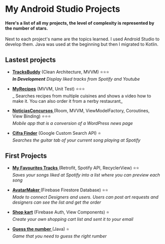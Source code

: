 # My Android Studio Projects

#### Here's a list of all my projects, the level of complexity is represented by the number of stars. 
Next to each project's name are the topics learned. I used Android Studio to develop them. Java was used at the beginning but then I migrated to Kotlin.

## Lastest projects

- [**TracksBuddy**](https://github.com/Dannestulla/tracksbuddy) (Clean Architecture, MVVM) ⭐⭐⭐</br>
_**In Development** Display liked tracks from Spotify and Youtube_

- [**MyRecipes**](https://github.com/Dannestulla/AndroidStudioProjects/tree/main/MinhasReceitas) (MVVM, Unit Test) ⭐⭐⭐</br>
_ Searches recipes from multiple cuisines and shows a video how to make it. You can also order it from a nerby restaurant_

- **[NoticiasConcursos ](https://github.com/Dannestulla/AndroidStudioProjects/tree/main/NoticiasConcursos/app/src/main/java/com/example/noticiasconcursos)**(Room, MVVM, ViewModelFactory, Coroutines, View Binding)  ⭐⭐⭐</br>
_Mobile app that is a conversion of a WordPress news page_

- **[Cifra Finder](https://github.com/Dannestulla/AndroidStudioProjects/tree/main/CifraFinder/app/src/main/java/com/example/cifrafinder)** (Google Custom Search API) ⭐</br>
_Searches the guitar tab of your current song playing at Spotify_

## First Projects 

- [**My Favourites Tracks**  ](https://github.com/Dannestulla/AndroidStudioProjects/tree/main/MyFavouritesTracks)(Retrofit, Spotify API, RecyclerView) ⭐⭐</br>
_Saves your songs liked at Spotify into a list where you can preview each song_

- **[AvatarMaker ](https://github.com/Dannestulla/AndroidStudioProjects/tree/main/AvatarMaker/app/src/main/java/com/example/avatarmaker)** (Firebase Firestore Database) ⭐⭐</br>
_Made to connect Designers and users. Users can post art requests and designers can see the list and get the order_

- [**Shop kart**](https://github.com/Dannestulla/AndroidStudioProjects/tree/main/ListaDeCompras/app/src/main/java/com/example/listadecompras) (Firebase Auth, View Components) ⭐ </br>
_Create your own shopping cart list and sent it to your email_

- [**Guess the number** ](https://github.com/Dannestulla/AndroidStudioProjects/blob/main/AdivinheNumero/app/src/main/java/com/example/adivinhenumero/MainActivity.java)(Java) ⭐ </br>
_Game that you need to guess the right rumber_
